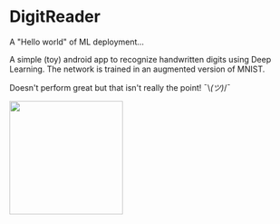 # DigitReader

A "Hello world" of ML deployment...

A simple (toy) android app to recognize handwritten digits using Deep Learning. The network is trained in an augmented version of MNIST.

Doesn't perform great but that isn't really the point!  ¯\\_(ツ)_/¯

<img src="https://user-images.githubusercontent.com/link-to-your-image.png" width="200" />
